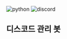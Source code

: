 ![python](https://img.shields.io/badge/Python-3.7.4-blue) 
![discord](https://img.shields.io/badge/discord.py-1.0.1-blue)

## 디스코드 관리 봇
